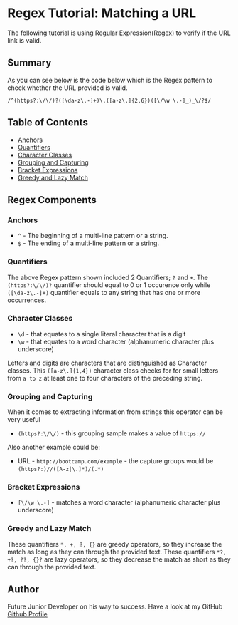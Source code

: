 # Regex Tutorial: Matching a URL

The following tutorial is using Regular Expression(Regex) to verify if the URL link is valid.

## Summary

As you can see below is the code below which is the Regex pattern to check whether the URL provided is valid.

```
/^(https?:\/\/)?([\da-z\.-]+)\.([a-z\.]{2,6})([\/\w \.-]_)_\/?$/
```

## Table of Contents

- [Anchors](#anchors)
- [Quantifiers](#quantifiers)
- [Character Classes](#character-classes)
- [Grouping and Capturing](#grouping-and-capturing)
- [Bracket Expressions](#bracket-expressions)
- [Greedy and Lazy Match](#greedy-and-lazy-match)

## Regex Components

### Anchors

- `^` - The beginning of a multi-line pattern or a string.
- `$` - The ending of a multi-line pattern or a string.

### Quantifiers

The above Regex pattern shown included 2 Quantifiers; `?` and `+`. The `(https?:\/\/)?` quantifier should equal to 0 or 1 occurence only while `([\da-z\.-]+)` quantifier equals to any string that has one or more occurrences.

### Character Classes

- `\d` - that equates to a single literal character that is a digit
- `\w` - that equates to a word character (alphanumeric character plus underscore)

 Letters and digits are characters that are distinguished as Character classes. This `([a-z\.]{1,4})` character class checks for for small letters from `a to z` at least one to four characters of the preceding string.

### Grouping and Capturing

When it comes to extracting information from strings this operator can be very useful

- `(https?:\/\/)` - this grouping sample makes a value of  `https://`

Also another example could be:
- URL - `http://bootcamp.com/example` - the capture groups would be `(https?:)//([A-z|\.]*)/(.*)`

### Bracket Expressions

- `[\/\w \.-]` - matches a word character (alphanumeric character plus underscore)

### Greedy and Lazy Match

These quantifiers `*, +, ?, {}` are greedy operators, so they increase the match as long as they can through the provided text.
These quantifiers `*?, +?, ??, {}?` are lazy operators, so they decrease the match as short as they can through the provided text.

## Author

Future Junior Developer on his way to success. Have a look at my GitHub [Github Profile](https://github.com/Sakariya95)
